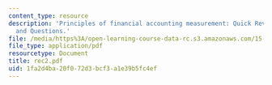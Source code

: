 ```yaml
---
content_type: resource
description: 'Principles of financial accounting measurement: Quick Review; Problems
  and Questions.'
file: /media/https%3A/open-learning-course-data-rc.s3.amazonaws.com/15-515-financial-accounting-fall-2003/1fa2d4ba20f072d3bcf3a1e39b5fc4ef_rec2.pdf
file_type: application/pdf
resourcetype: Document
title: rec2.pdf
uid: 1fa2d4ba-20f0-72d3-bcf3-a1e39b5fc4ef
---
```

